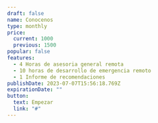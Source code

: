 ```yaml
---
draft: false
name: Conocenos
type: monthly
price:
  current: 1000
  previous: 1500
popular: false
features:
  - 4 Horas de asesoria general remota
  - 10 horas de desarrollo de emergencia remoto
  - 1 Informe de recomendaciones
publishDate: 2023-07-07T15:56:18.769Z
expirationDate: ""
button:
  text: Empezar
  link: "#"
---
```

